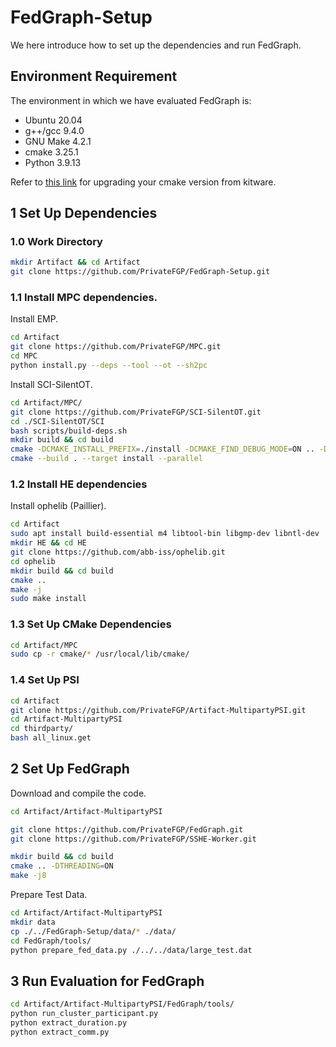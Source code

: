 # FedGraph-Setup

We here introduce how to set up the dependencies and run FedGraph.

## Environment Requirement

The environment in which we have evaluated FedGraph is:
- Ubuntu 20.04
- g++/gcc 9.4.0
- GNU Make 4.2.1
- cmake 3.25.1
- Python 3.9.13

Refer to [this link](https://askubuntu.com/questions/355565/how-do-i-install-the-latest-version-of-cmake-from-the-command-line) for upgrading your cmake version from kitware.

## 1 Set Up Dependencies

### 1.0 Work Directory

```bash
mkdir Artifact && cd Artifact
git clone https://github.com/PrivateFGP/FedGraph-Setup.git
```

### 1.1 Install MPC dependencies.

Install EMP.

```bash
cd Artifact
git clone https://github.com/PrivateFGP/MPC.git
cd MPC
python install.py --deps --tool --ot --sh2pc
```

Install SCI-SilentOT.

```bash
cd Artifact/MPC/
git clone https://github.com/PrivateFGP/SCI-SilentOT.git
cd ./SCI-SilentOT/SCI
bash scripts/build-deps.sh
mkdir build && cd build
cmake -DCMAKE_INSTALL_PREFIX=./install -DCMAKE_FIND_DEBUG_MODE=ON .. -DCMAKE_BUILD_TYPE=Debug -DSCI_BUILD_NETWORKS=OFF -DSCI_BUILD_TESTS=ON -DOPENSSL_ROOT_DIR=/usr/local/opt/openssl -DCMAKE_PREFIX_PATH=$(pwd)/../deps/build -DUSE_APPROX_RESHARE=ON
cmake --build . --target install --parallel
```

### 1.2 Install HE dependencies

Install ophelib (Paillier).

```bash
cd Artifact
sudo apt install build-essential m4 libtool-bin libgmp-dev libntl-dev
mkdir HE && cd HE
git clone https://github.com/abb-iss/ophelib.git
cd ophelib
mkdir build && cd build
cmake ..
make -j
sudo make install
```

### 1.3 Set Up CMake Dependencies

```bash
cd Artifact/MPC
sudo cp -r cmake/* /usr/local/lib/cmake/
```

### 1.4 Set Up PSI

```bash
cd Artifact
git clone https://github.com/PrivateFGP/Artifact-MultipartyPSI.git
cd Artifact-MultipartyPSI
cd thirdparty/
bash all_linux.get
```

## 2 Set Up FedGraph

Download and compile the code.

```bash
cd Artifact/Artifact-MultipartyPSI

git clone https://github.com/PrivateFGP/FedGraph.git
git clone https://github.com/PrivateFGP/SSHE-Worker.git

mkdir build && cd build
cmake .. -DTHREADING=ON
make -j8
```

Prepare Test Data.

```bash
cd Artifact/Artifact-MultipartyPSI
mkdir data
cp ./../FedGraph-Setup/data/* ./data/
cd FedGraph/tools/
python prepare_fed_data.py ./../../data/large_test.dat
```

## 3 Run Evaluation for FedGraph

```bash
cd Artifact/Artifact-MultipartyPSI/FedGraph/tools/
python run_cluster_participant.py
python extract_duration.py
python extract_comm.py
```
